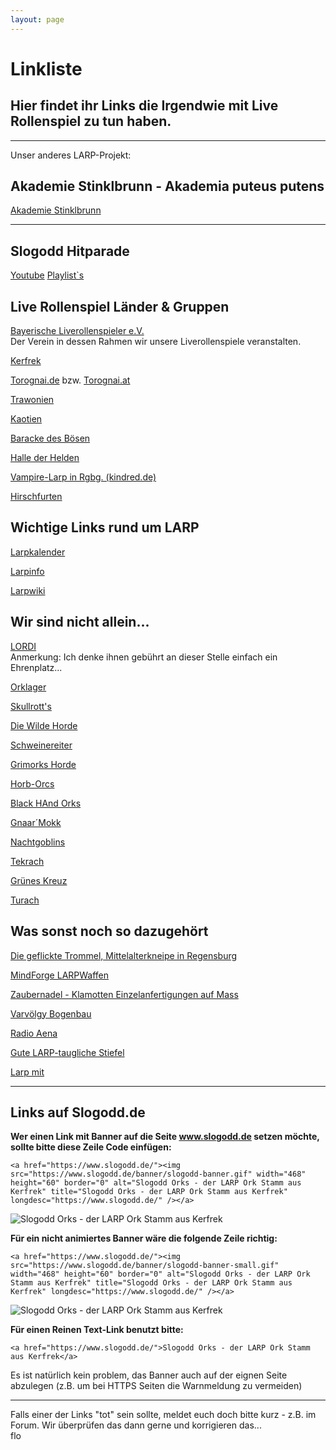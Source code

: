 ```yaml
---
layout: page
---
```


Linkliste
=========

Hier findet ihr Links die Irgendwie mit Live Rollenspiel zu tun haben.
----------------------------------------------------------------------

---

Unser anderes LARP-Projekt:

Akademie Stinklbrunn - Akademia puteus putens
---------------------------------------------

[Akademie Stinklbrunn](wiki/Stinkelbrunn.md)

---

Slogodd Hitparade
-----------------

[Youtube](http://www.youtube.com/view_play_list?p=A3CED6359A1820F4)
[Playlist`s](http://www.youtube.com/profile_play_list?user=Slogodd)

Live Rollenspiel Länder & Gruppen
---------------------------------

[Bayerische Liverollenspieler e.V.](http://www.bayerischeliverollenspieler.de/)     
Der Verein in dessen Rahmen wir unsere Liverollenspiele veranstalten.

[Kerfrek](http://www.kerfrek.de/)

[Torognai.de](http://www.torognai.de/) bzw. [Torognai.at](http://www.torognai.at/)

[Trawonien](http://www.trawonien.de/)

[Kaotien](http://www.kaotien.de/)

[Baracke des Bösen](http://www.barackedesboesen.de/)

[Halle der Helden](http://www.halle-der-helden.at/)

[Vampire-Larp in Rgbg. (kindred.de)](http://www.kindred.de/)

[Hirschfurten](http://hirschfurten.de/)

Wichtige Links rund um LARP
---------------------------

[Larpkalender](http://www.larpkalender.de/)

[Larpinfo](http://www.larpinfo.de/)

[Larpwiki](http://www.larpwiki.de/)

Wir sind nicht allein...
------------------------

[LORDI](http://www.lordi.org/)  
Anmerkung: Ich denke ihnen gebührt an dieser Stelle einfach ein Ehrenplatz...

[Orklager](http://www.orklager.info/)

[Skullrott's](http://www.skullrott.de/)

[Die Wilde Horde](http://www.diewildehor.de/)

[Schweinereiter](http://www.schweinereiter.de.vu/)

[Grimorks Horde](http://www.grimorkshorde.de/)

[Horb-Orcs](http://www.horb-orcs-hor.de/)

[Black HAnd Orks](http://www.blackhandorks.de/)

[Gnaar´Mokk](http://www.gnaar-mokk-clan.de.vu/)

[Nachtgoblins](http://www.nightgoblinworldorder.com/)

[Tekrach](http://www.tekrach.de/)

[Grünes Kreuz](http://www.gruenes-kreuz.de.vu/)

[Turach](http://www.orklager.info/turach)

Was sonst noch so dazugehört
----------------------------

[Die geflickte Trommel, Mittelalterkneipe in Regensburg](http://www.geflickte-trommel.de/)

[MindForge LARPWaffen](http://www.mind-forge.de/)

[Zaubernadel - Klamotten Einzelanfertigungen auf Mass](http://www.zaubernadel.com/)

[Varvölgy Bogenbau](http://www.varvoelgy.de/)

[Radio Aena](http://www.radio-aena.de/)

[Gute LARP-taugliche Stiefel](http://www.steinkogler-bergschuh.at/)

[Larp mit](http://www.larp-mit.de/)

---

Links auf Slogodd.de
--------------------

**Wer einen Link mit Banner auf die Seite www.slogodd.de setzen möchte, sollte bitte diese Zeile Code einfügen:**
```
<a href="https://www.slogodd.de/"><img src="https://www.slogodd.de/banner/slogodd-banner.gif" width="468" height="60" border="0" alt="Slogodd Orks - der LARP Ork Stamm aus Kerfrek" title="Slogodd Orks - der LARP Ork Stamm aus Kerfrek" longdesc="https://www.slogodd.de/" /></a> 
```
![Slogodd Orks - der LARP Ork Stamm aus Kerfrek](https://www.slogodd.de/banner/slogodd-banner.gif) 

**Für ein nicht animiertes Banner wäre die folgende Zeile richtig:**

```
<a href="https://www.slogodd.de/"><img src="https://www.slogodd.de/banner/slogodd-banner-small.gif" width="468" height="60" border="0" alt="Slogodd Orks - der LARP Ork Stamm aus Kerfrek" title="Slogodd Orks - der LARP Ork Stamm aus Kerfrek" longdesc="https://www.slogodd.de/" /></a> 
```
![Slogodd Orks - der LARP Ork Stamm aus Kerfrek](https://www.slogodd.de/banner/slogodd-banner-small.gif) 

**Für einen Reinen Text-Link benutzt bitte:**

```
<a href="https://www.slogodd.de/">Slogodd Orks - der LARP Ork Stamm aus Kerfrek</a> 
```

Es ist natürlich kein problem, das Banner auch auf der eignen Seite abzulegen (z.B. um bei HTTPS Seiten die Warnmeldung zu vermeiden) 

---

Falls einer der Links "tot" sein sollte, meldet euch doch bitte kurz - z.B. im Forum. Wir überprüfen das dann gerne und korrigieren das...   
flo 
